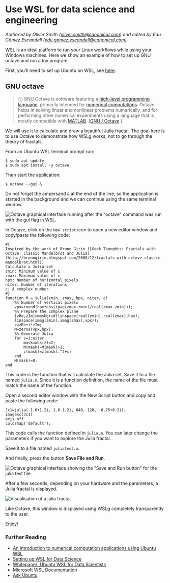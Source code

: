 # Use WSL for data science and engineering
*Authored by Oliver Smith ([oliver.smith@canonical.com](mailto:oliver.smith@canonical.com)) and edited by Edu Gómez Escandell ([edu.gomez.escandell@canonical.com](mailto:edu.gomez.escandell@canonical.com))*

WSL is an ideal platform to run your Linux workflows while using your Windows machines. Here we show an example of how to set up GNU octave and run a toy program.

First, you'll need to set up Ubuntu on WSL, see [here](../guides/install-ubuntu-wsl2.md).

## GNU octave

> ⓘ GNU Octave is software featuring a [high-level programming language](https://en.wikipedia.org/wiki/High-level_programming_language), primarily intended for [numerical computations](https://en.wikipedia.org/wiki/Numerical_analysis). Octave helps in solving linear and nonlinear problems numerically, and for performing other numerical experiments using a language that is mostly compatible with [MATLAB](https://en.wikipedia.org/wiki/MATLAB). [[GNU / Octave](https://octave.org/about.html) ]

We will use it to calculate and draw a beautiful Julia fractal. The goal here is to use Octave to demonstrate how WSLg works, not to go through the theory of fractals. 

From an Ubuntu WSL terminal prompt run:

```{code-block} text
$ sudo apt update
$ sudo apt install -y octave
```

Then start the application:

```{code-block} text
$ octave --gui &
```

Do not forget the ampersand `&` at the end of the line, so the application is started in the background and we can continue using the same terminal window.

![Octave graphical interface running after the "octave" command was run with the gui flag in WSL.](assets/data-science-engineering/octave.png)

In Octave, click on the `New script` icon to open a new editor window and copy/paste the following code:

```{code-block} octave
#{
Inspired by the work of Bruno Girin ([Geek Thoughts: Fractals with Octave: Classic Mandelbrot and Julia](http://brunogirin.blogspot.com/2008/12/fractals-with-octave-classic-mandelbrot.html))
Calculate a Julia set
zmin: Minimum value of c
zmax: Maximum value of c
hpx: Number of horizontal pixels
niter: Number of iterations
c: A complex number
#}
function M = julia(zmin, zmax, hpx, niter, c)
    %% Number of vertical pixels
    vpx=round(hpx*abs(imag(zmax-zmin)/real(zmax-zmin)));
    %% Prepare the complex plane
    [zRe,zIm]=meshgrid(linspace(real(zmin),real(zmax),hpx),
    linspace(imag(zmin),imag(zmax),vpx));
    z=zRe+i*zIm;
    M=zeros(vpx,hpx);
    %% Generate Julia
    for s=1:niter
        mask=abs(z)<2;
        M(mask)=M(mask)+1;
        z(mask)=z(mask).^2+c;
    end
    M(mask)=0;
end
```

This code is the function that will calculate the Julia set. Save it to a file named `julia.m`. Since it is a function definition, the name of the file must match the name of the function.

Open a second editor window with the New Script button and copy and paste the following code:

```{code-block} octave
Jc1=julia(-1.6+1.2i, 1.6-1.2i, 640, 128, -0.75+0.2i);
imagesc(Jc1)
axis off
colormap('default');
```

This code calls the function defined in `julia.m`. You can later change the parameters if you want to explore the Julia fractal.

Save it to a file named `juliatest.m`.

And finally, press the button **Save File and Run**.

![Octave graphical interface showing the "Save and Run button" for the julia test file.](assets/data-science-engineering/save-file.png)

After a few seconds, depending on your hardware and the parameters, a Julia fractal is displayed.

![Visualisation of a julia fractal.](assets/data-science-engineering/julia-fractal.png)

Like Octave, this window is displayed using WSLg completely transparently to the user.

Enjoy!

### Further Reading
* [An introduction to numerical computation applications using Ubuntu WSL](https://www.youtube.com/watch?v=08WDGV0u58Y)
* [Setting up WSL for Data Science](https://ubuntu.com/blog/upgrade-data-science-workflows-ubuntu-wsl)
* [Whitepaper: Ubuntu WSL for Data Scientists](https://ubuntu.com/engage/ubuntu-wsl-for-data-scientists)
* [Microsoft WSL Documentation](https://learn.microsoft.com/en-us/windows/wsl/)
* [Ask Ubuntu](https://askubuntu.com/)
